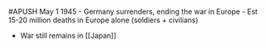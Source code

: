 #APUSH 
May 1 1945 - Germany surrenders, ending the war in Europe
	- Est 15-20 million deaths in Europe alone (soldiers + civilians)
- War still remains in [[Japan]]